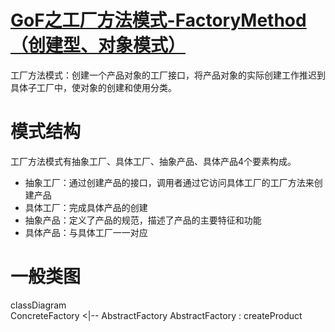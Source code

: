 # [GoF之工厂方法模式-FactoryMethod（创建型、对象模式）]()
工厂方法模式：创建一个产品对象的工厂接口，将产品对象的实际创建工作推迟到具体子工厂中，使对象的创建和使用分类。  

# 模式结构
工厂方法模式有抽象工厂、具体工厂、抽象产品、具体产品4个要素构成。
- 抽象工厂：通过创建产品的接口，调用者通过它访问具体工厂的工厂方法来创建产品
- 具体工厂：完成具体产品的创建
- 抽象产品：定义了产品的规范，描述了产品的主要特征和功能
- 具体产品：与具体工厂一一对应

# 一般类图
classDiagram  
ConcreteFactory <|-- AbstractFactory
AbstractFactory : createProduct